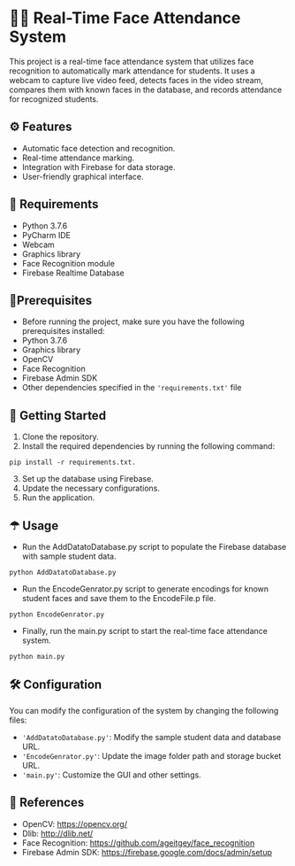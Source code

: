 ﻿# 👨‍🎓 Real-Time Face Attendance System

This project is a real-time face attendance system that utilizes face recognition to automatically mark attendance for students. It uses a webcam to capture live video feed, detects faces in the video stream, compares them with known faces in the database, and records attendance for recognized students. 

## ⚙ Features

- Automatic face detection and recognition.
- Real-time attendance marking.
- Integration with Firebase for data storage.
- User-friendly graphical interface.

## 📄 Requirements

- Python 3.7.6
- PyCharm IDE
- Webcam
- Graphics library
- Face Recognition module
- Firebase Realtime Database

## 📑Prerequisites
- Before running the project, make sure you have the following prerequisites installed:
- Python 3.7.6
- Graphics library
- OpenCV
- Face Recognition
- Firebase Admin SDK
- Other dependencies specified in the `'requirements.txt'` file

## 🚀 Getting Started

1. Clone the repository.
2. Install the required dependencies by running the following command:
```
pip install -r requirements.txt.
```
3. Set up the database using Firebase.
4. Update the necessary configurations.
5. Run the application.


## ☂ Usage
- Run the AddDatatoDatabase.py script to populate the Firebase database with sample student data.
```
python AddDatatoDatabase.py
```
- Run the EncodeGenrator.py script to generate encodings for known student faces and save them to the EncodeFile.p file.
```
python EncodeGenrator.py
```
- Finally, run the main.py script to start the real-time face attendance system.
```
python main.py
```


## 🛠 Configuration
You can modify the configuration of the system by changing the following files:

- `'AddDatatoDatabase.py'`: Modify the sample student data and database URL.
- `'EncodeGenrator.py'`: Update the image folder path and storage bucket URL.
- `'main.py'`: Customize the GUI and other settings.

## 🔗 References
- OpenCV: https://opencv.org/
- Dlib: http://dlib.net/
- Face Recognition: https://github.com/ageitgey/face_recognition
- Firebase Admin SDK: https://firebase.google.com/docs/admin/setup

